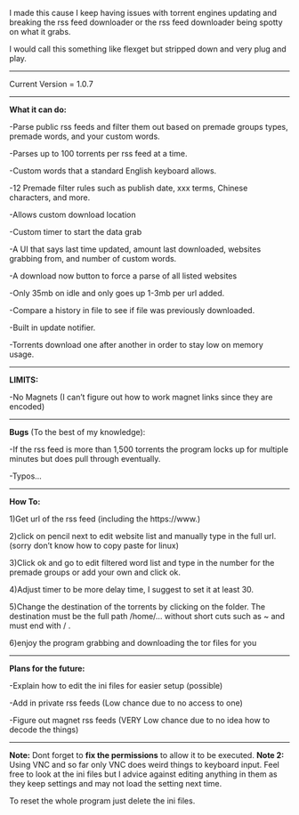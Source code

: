  I made this cause I keep having issues with torrent engines updating and breaking the rss feed downloader or the rss feed downloader being spotty on what it grabs.

I would call this something like flexget but stripped down and very plug and play.

--------------------------------------------------------------------------------------------------------------------------------------------
Current Version = 1.0.7

--------------------------------------------------------------------------------------------------------------------------------------------

<strong>What it can do:</strong>

\-Parse public rss feeds and filter them out based on premade groups types, premade words, and your custom words.

\-Parses up to 100 torrents per rss feed at a time. 

\-Custom words that a standard English keyboard allows.

\-12 Premade filter rules such as publish date, xxx terms, Chinese characters, and more.

\-Allows custom download location 

\-Custom timer to start the data grab

\-A UI that says last time updated, amount last downloaded, websites grabbing from, and number of custom words.

\-A download now button to force a parse of all listed websites

\-Only 35mb on idle and only goes up 1-3mb per url added.

\-Compare a history in file to see if file was previously downloaded.

\-Built in update notifier.

\-Torrents download one after another in order to stay low on memory usage.

--------------------------------------------------------------------------------------------------------------------------------------------

<strong>LIMITS:</strong>

\-No Magnets (I can’t figure out how to work magnet links since they are encoded)

--------------------------------------------------------------------------------------------------------------------------------------------

<strong>Bugs</strong> (To the best of my knowledge):

\-If the rss feed is more than 1,500 torrents the program locks up for multiple minutes but does pull through eventually.


\-Typos… 

--------------------------------------------------------------------------------------------------------------------------------------------

<strong>How To:</strong>

1)Get url of the rss feed (including the https://www.)

2)click on pencil next to edit website list and manually type in the full url. (sorry don’t know how to copy paste for linux)

3)Click ok and go to edit filtered word list and type in the number for the premade groups or add your own and click ok.

4)Adjust timer to be more delay time, I suggest to set it at least 30.

5)Change the destination of the torrents by clicking on the folder. The destination must be the full path /home/… without short cuts such as ~ and must end with / .

6)enjoy the program grabbing and downloading the tor files for you

--------------------------------------------------------------------------------------------------------------------------------------------

<strong>Plans for the future:</strong>

\-Explain how to edit the ini files for easier setup (possible)

\-Add in private rss feeds (Low chance due to no access to one)

\-Figure out magnet rss feeds (VERY Low chance due to no idea how to decode the things)

--------------------------------------------------------------------------------------------------------------------------------------------

<strong>Note:</strong> Dont forget to <strong>fix the permissions</strong> to allow it to be executed.
<strong>Note 2:</strong> Using VNC and so far only VNC does weird things to keyboard input.
Feel free to look at the ini files but I advice against editing anything in them as they keep settings and may not load the setting next time.



To reset the whole program just delete the ini files.
